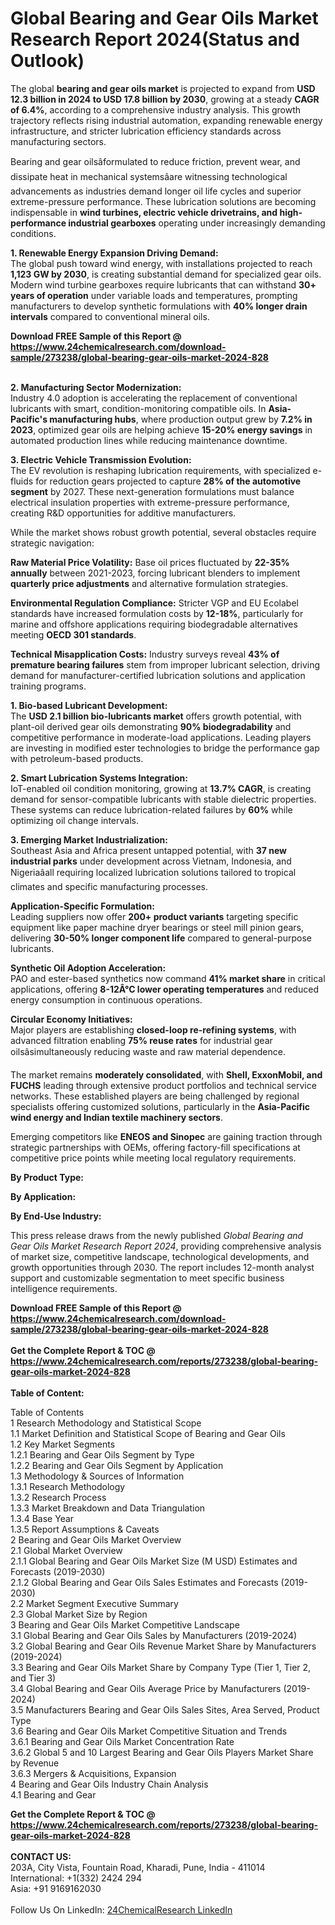 <h1>Global Bearing and Gear Oils Market Research Report 2024(Status and Outlook)</h1><p>The global <strong>bearing and gear oils market</strong> is projected to expand from <strong>USD 12.3 billion in 2024 to USD 17.8 billion by 2030</strong>, growing at a steady <strong>CAGR of 6.4%</strong>, according to a comprehensive industry analysis. This growth trajectory reflects rising industrial automation, expanding renewable energy infrastructure, and stricter lubrication efficiency standards across manufacturing sectors.</p><p>Bearing and gear oilsâformulated to reduce friction, prevent wear, and dissipate heat in mechanical systemsâare witnessing technological advancements as industries demand longer oil life cycles and superior extreme-pressure performance. These lubrication solutions are becoming indispensable in <strong>wind turbines, electric vehicle drivetrains, and high-performance industrial gearboxes</strong> operating under increasingly demanding conditions.</p><p><strong>1. Renewable Energy Expansion Driving Demand:</strong><br>
The global push toward wind energy, with installations projected to reach <strong>1,123 GW by 2030</strong>, is creating substantial demand for specialized gear oils. Modern wind turbine gearboxes require lubricants that can withstand <strong>30+ years of operation</strong> under variable loads and temperatures, prompting manufacturers to develop synthetic formulations with <strong>40% longer drain intervals</strong> compared to conventional mineral oils.</p><div><b>Download FREE Sample of this Report @ 
            <a href="https://www.24chemicalresearch.com/download-sample/273238/global-bearing-gear-oils-market-2024-828">
            https://www.24chemicalresearch.com/download-sample/273238/global-bearing-gear-oils-market-2024-828</a></b></div><br><p><strong>2. Manufacturing Sector Modernization:</strong><br>
Industry 4.0 adoption is accelerating the replacement of conventional lubricants with smart, condition-monitoring compatible oils. In <strong>Asia-Pacific's manufacturing hubs</strong>, where production output grew by <strong>7.2% in 2023</strong>, optimized gear oils are helping achieve <strong>15-20% energy savings</strong> in automated production lines while reducing maintenance downtime.</p><p><strong>3. Electric Vehicle Transmission Evolution:</strong><br>
The EV revolution is reshaping lubrication requirements, with specialized e-fluids for reduction gears projected to capture <strong>28% of the automotive segment</strong> by 2027. These next-generation formulations must balance electrical insulation properties with extreme-pressure performance, creating R&amp;D opportunities for additive manufacturers.</p><p>While the market shows robust growth potential, several obstacles require strategic navigation:</p><p><strong>Raw Material Price Volatility:</strong> Base oil prices fluctuated by <strong>22-35% annually</strong> between 2021-2023, forcing lubricant blenders to implement <strong>quarterly price adjustments</strong> and alternative formulation strategies.</p><p><strong>Environmental Regulation Compliance:</strong> Stricter VGP and EU Ecolabel standards have increased formulation costs by <strong>12-18%</strong>, particularly for marine and offshore applications requiring biodegradable alternatives meeting <strong>OECD 301 standards</strong>.</p><p><strong>Technical Misapplication Costs:</strong> Industry surveys reveal <strong>43% of premature bearing failures</strong> stem from improper lubricant selection, driving demand for manufacturer-certified lubrication solutions and application training programs.</p><p><strong>1. Bio-based Lubricant Development:</strong><br>
The <strong>USD 2.1 billion bio-lubricants market</strong> offers growth potential, with plant-oil derived gear oils demonstrating <strong>90% biodegradability</strong> and competitive performance in moderate-load applications. Leading players are investing in modified ester technologies to bridge the performance gap with petroleum-based products.</p><p><strong>2. Smart Lubrication Systems Integration:</strong><br>
IoT-enabled oil condition monitoring, growing at <strong>13.7% CAGR</strong>, is creating demand for sensor-compatible lubricants with stable dielectric properties. These systems can reduce lubrication-related failures by <strong>60%</strong> while optimizing oil change intervals.</p><p><strong>3. Emerging Market Industrialization:</strong><br>
Southeast Asia and Africa present untapped potential, with <strong>37 new industrial parks</strong> under development across Vietnam, Indonesia, and Nigeriaâall requiring localized lubrication solutions tailored to tropical climates and specific manufacturing processes.</p><p><strong>Application-Specific Formulation:</strong><br>
	Leading suppliers now offer <strong>200+ product variants</strong> targeting specific equipment like paper machine dryer bearings or steel mill pinion gears, delivering <strong>30-50% longer component life</strong> compared to general-purpose lubricants.</p><p><strong>Synthetic Oil Adoption Acceleration:</strong><br>
	PAO and ester-based synthetics now command <strong>41% market share</strong> in critical applications, offering <strong>8-12Â°C lower operating temperatures</strong> and reduced energy consumption in continuous operations.</p><p><strong>Circular Economy Initiatives:</strong><br>
	Major players are establishing <strong>closed-loop re-refining systems</strong>, with advanced filtration enabling <strong>75% reuse rates</strong> for industrial gear oilsâsimultaneously reducing waste and raw material dependence.</p><p>The market remains <strong>moderately consolidated</strong>, with <strong>Shell, ExxonMobil, and FUCHS</strong> leading through extensive product portfolios and technical service networks. These established players are being challenged by regional specialists offering customized solutions, particularly in the <strong>Asia-Pacific wind energy and Indian textile machinery sectors</strong>.</p><p>Emerging competitors like <strong>ENEOS and Sinopec</strong> are gaining traction through strategic partnerships with OEMs, offering factory-fill specifications at competitive price points while meeting local regulatory requirements.</p><p><strong>By Product Type:</strong></p><p><strong>By Application:</strong></p><p><strong>By End-Use Industry:</strong></p><p>This press release draws from the newly published <em>Global Bearing and Gear Oils Market Research Report 2024</em>, providing comprehensive analysis of market size, competitive landscape, technological developments, and growth opportunities through 2030. The report includes 12-month analyst support and customizable segmentation to meet specific business intelligence requirements.</p><div><b>Download FREE Sample of this Report @ 
            <a href="https://www.24chemicalresearch.com/download-sample/273238/global-bearing-gear-oils-market-2024-828">
            https://www.24chemicalresearch.com/download-sample/273238/global-bearing-gear-oils-market-2024-828</a></b></div><br><div><b>Get the Complete Report & TOC @ 
            <a href="https://www.24chemicalresearch.com/reports/273238/global-bearing-gear-oils-market-2024-828">
            https://www.24chemicalresearch.com/reports/273238/global-bearing-gear-oils-market-2024-828</a></b></div><br>
            <b>Table of Content:</b><p>Table of Contents<br />
1 Research Methodology and Statistical Scope<br />
1.1 Market Definition and Statistical Scope of Bearing and Gear Oils<br />
1.2 Key Market Segments<br />
1.2.1 Bearing and Gear Oils Segment by Type<br />
1.2.2 Bearing and Gear Oils Segment by Application<br />
1.3 Methodology & Sources of Information<br />
1.3.1 Research Methodology<br />
1.3.2 Research Process<br />
1.3.3 Market Breakdown and Data Triangulation<br />
1.3.4 Base Year<br />
1.3.5 Report Assumptions & Caveats<br />
2 Bearing and Gear Oils Market Overview<br />
2.1 Global Market Overview<br />
2.1.1 Global Bearing and Gear Oils Market Size (M USD) Estimates and Forecasts (2019-2030)<br />
2.1.2 Global Bearing and Gear Oils Sales Estimates and Forecasts (2019-2030)<br />
2.2 Market Segment Executive Summary<br />
2.3 Global Market Size by Region<br />
3 Bearing and Gear Oils Market Competitive Landscape<br />
3.1 Global Bearing and Gear Oils Sales by Manufacturers (2019-2024)<br />
3.2 Global Bearing and Gear Oils Revenue Market Share by Manufacturers (2019-2024)<br />
3.3 Bearing and Gear Oils Market Share by Company Type (Tier 1, Tier 2, and Tier 3)<br />
3.4 Global Bearing and Gear Oils Average Price by Manufacturers (2019-2024)<br />
3.5 Manufacturers Bearing and Gear Oils Sales Sites, Area Served, Product Type<br />
3.6 Bearing and Gear Oils Market Competitive Situation and Trends<br />
3.6.1 Bearing and Gear Oils Market Concentration Rate<br />
3.6.2 Global 5 and 10 Largest Bearing and Gear Oils Players Market Share by Revenue<br />
3.6.3 Mergers & Acquisitions, Expansion<br />
4 Bearing and Gear Oils Industry Chain Analysis<br />
4.1 Bearing and Gear </p><div><b>Get the Complete Report & TOC @ 
            <a href="https://www.24chemicalresearch.com/reports/273238/global-bearing-gear-oils-market-2024-828">
            https://www.24chemicalresearch.com/reports/273238/global-bearing-gear-oils-market-2024-828</a></b></div><br><b>CONTACT US:</b><br>
            203A, City Vista, Fountain Road, Kharadi, Pune, India - 411014<br>
            International: +1(332) 2424 294<br>
            Asia: +91 9169162030 <br><br>
            Follow Us On LinkedIn: <a href="https://www.linkedin.com/company/24chemicalresearch/">24ChemicalResearch LinkedIn</a>